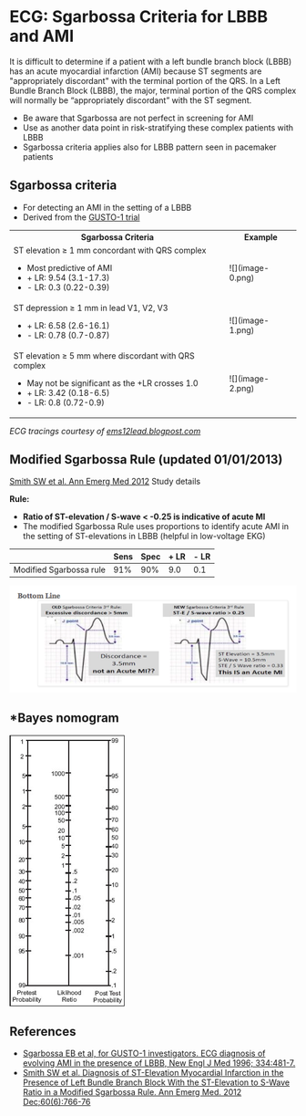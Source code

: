 


# ECG: Sgarbossa Criteria for LBBB and AMI

It is difficult to determine if a patient with a left bundle branch block (LBBB) has an acute myocardial infarction (AMI) because ST segments are "appropriately discordant" with the terminal portion of the QRS. In a Left Bundle Branch Block (LBBB), the major, terminal portion of the QRS complex will normally be “appropriately discordant” with the ST segment.

-   Be aware that Sgarbossa are not perfect in screening for AMI
-   Use as another data point in risk-stratifying these complex patients with LBBB
-   Sgarbossa criteria applies also for LBBB pattern seen in pacemaker patients


## Sgarbossa criteria

-   For detecting an AMI in the setting of a LBBB
-   Derived from the [GUSTO-1 trial](http://www.nejm.org/doi/full/10.1056/NEJM199602223340801)

<table>
  <tr>
    <th>Sgarbossa Criteria</th>
    <th>Example</th>
  </tr>
  <tr>
    <td>
      ST elevation ≥ 1 mm concordant with QRS complex
      <ul>
        <li>Most predictive of AMI</li>
        <li>+ LR: 9.54 (3.1-17.3)</li>
        <li>- LR: 0.3 (0.22-0.39)</li>
      </ul>
    </td>
    <td>![](image-0.png)</td>
  </tr>
  <tr>
    <td>
      ST depression ≥ 1 mm in lead V1, V2, V3
      <ul>
        <li>+ LR: 6.58 (2.6-16.1)</li>
        <li>- LR: 0.78 (0.7-0.87)</li>
      </ul>
    </td>
    <td>![](image-1.png)</td>
  </tr>
  <tr>
    <td>
      ST elevation ≥ 5 mm where discordant with QRS complex
      <ul>
        <li>May not be significant as the +LR crosses 1.0</li>
        <li>+ LR: 3.42 (0.18-6.5)</li>
        <li>- LR: 0.8 (0.72-0.9)</li>
      </ul>
    </td>
    <td>![](image-2.png)</td>
  </tr>
</table>


*ECG tracings courtesy of [ems12lead.blogpost.com](http://ems12lead.blogpost.com)*

## Modified Sgarbossa Rule (updated 01/01/2013)

[Smith SW et al. Ann Emerg Med 2012](http://www.ncbi.nlm.nih.gov/pubmed?term=22939607) <span class="aglmd-moreinfo ui-moreinfo" data-iid="53aa247bd35d3ae92e0019ac">Study details</span>

**Rule:**
-   **Ratio of ST-elevation / S-wave &lt; -0.25 is indicative of acute MI**
-   The modified Sgarbossa Rule uses proportions to identify acute AMI in the setting of ST-elevations in LBBB (helpful in low-voltage EKG)

|                         | **Sens** | **Spec** | **+ LR** | **- LR** |
|-------------------------|----------|----------|----------|----------|
| Modified Sgarbossa rule | 91%      | 90%      | 9.0      | 0.1      |

![](image-3.png)

## \*Bayes nomogram

![](image-4.png)

## References

-   [Sgarbossa EB et al, for GUSTO-1 investigators. ECG diagnosis of evolving AMI in the presence of LBBB, New Engl J Med 1996; 334:481-7.](http://www.nejm.org/doi/full/10.1056/NEJM199602223340801)
-   [Smith SW et al. Diagnosis of ST-Elevation Myocardial Infarction in the Presence of Left Bundle Branch Block With the ST-Elevation to S-Wave Ratio in a Modified Sgarbossa Rule. Ann Emerg Med. 2012 Dec;60(6):766-76](https://www.ncbi.nlm.nih.gov/pubmed/22939607)
